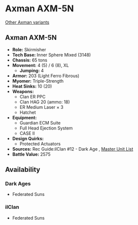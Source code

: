 # Axman AXM-5N 

[Other Axman variants](../axman.md) 

## Axman AXM-5N 

- **Role:** Skirmisher 
- **Tech Base:** Inner Sphere Mixed (3148) 
- **Chassis:** 65 tons 
- **Movement:** 4 (5) / 6 (8), XL 
  - **Jumping:** 4 
- **Armor:** 203 (Light Ferro Fibrous) 
- **Myomer:** Triple-Strength 
- **Heat Sinks:** 10 (20) 
- **Weapons:** 
  - Clan ER PPC 
  - Clan HAG 20 (ammo: 18) 
  - ER Medium Laser × 3 
  - Hatchet 
- **Equipment:** 
  - Guardian ECM Suite 
  - Full Head Ejection System 
  - CASE II 
- **Design Quirks:** 
  - Protected Actuators 
- **Sources:** Rec Guide:ilClan #12 - Dark Age , [Master Unit List](http://masterunitlist.info/Unit/Details/7790) 
- **Battle Value:** 2575 

## Availability 

### Dark Ages 

- Federated Suns 

### ilClan 

- Federated Suns 

